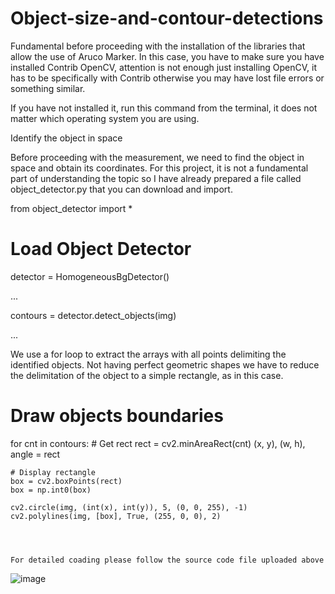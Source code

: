 # Object-size-and-contour-detections
Fundamental before proceeding with the installation of the libraries that allow the use of Aruco Marker. In this case, you have to make sure you have installed Contrib OpenCV, attention is not enough just installing OpenCV, it has to be specifically with Contrib otherwise you may have lost file errors or something similar.

If you have not installed it, run this command from the terminal, it does not matter which operating system you are using.

Identify the object in space



Before proceeding with the measurement, we need to find the object in space and obtain its coordinates. For this project, it is not a fundamental part of understanding the topic so I have already prepared a file called object_detector.py that you can download and import.

from object_detector import *

# Load Object Detector
detector = HomogeneousBgDetector()

...

contours = detector.detect_objects(img)

...

We use a for loop to extract the arrays with all points delimiting the identified objects. Not having perfect geometric shapes we have to reduce the delimitation of the object to a simple rectangle, as in this case.




# Draw objects boundaries
for cnt in contours:
    # Get rect
    rect = cv2.minAreaRect(cnt)
    (x, y), (w, h), angle = rect

    # Display rectangle
    box = cv2.boxPoints(rect)
    box = np.int0(box)

    cv2.circle(img, (int(x), int(y)), 5, (0, 0, 255), -1)
    cv2.polylines(img, [box], True, (255, 0, 0), 2)
    
    
    
    
    For detailed coading please follow the source code file uploaded above
    
    
   
   
   
   
   
   
   
   
   ![image](https://user-images.githubusercontent.com/59999074/135086343-25114c64-360c-4051-83e1-d8dd81f986d5.png)

    
    
    
